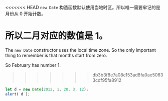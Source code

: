 <<<<<<< HEAD
`new Date` 构造函数默认使用当地时区。所以唯一需要牢记的是月份从 0 开始计数。

所以二月对应的数值是 1。
=======
The `new Date` constructor uses the local time zone. So the only important thing to remember is that months start from zero.

So February has number 1.
>>>>>>> db3b3f8e7a08c153ad8fa0ae50633cdf95fa8912

```js run
let d = new Date(2012, 1, 20, 3, 12);
alert( d );
```
